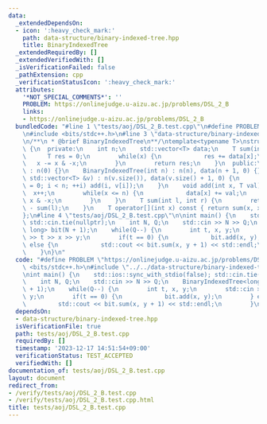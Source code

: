 ```yaml
---
data:
  _extendedDependsOn:
  - icon: ':heavy_check_mark:'
    path: data-structure/binary-indexed-tree.hpp
    title: BinaryIndexedTree
  _extendedRequiredBy: []
  _extendedVerifiedWith: []
  _isVerificationFailed: false
  _pathExtension: cpp
  _verificationStatusIcon: ':heavy_check_mark:'
  attributes:
    '*NOT_SPECIAL_COMMENTS*': ''
    PROBLEM: https://onlinejudge.u-aizu.ac.jp/problems/DSL_2_B
    links:
    - https://onlinejudge.u-aizu.ac.jp/problems/DSL_2_B
  bundledCode: "#line 1 \"tests/aoj/DSL_2_B.test.cpp\"\n#define PROBLEM \"https://onlinejudge.u-aizu.ac.jp/problems/DSL_2_B\"\
    \n#include <bits/stdc++.h>\n#line 3 \"data-structure/binary-indexed-tree.hpp\"\
    \n/**\n * @brief BinaryIndexedTree\n**/\ntemplate<typename T>\nstruct BinaryIndexedTree\
    \ {\n  private:\n    int n;\n    std::vector<T> data;\n    T sum(int x) {\n  \
    \      T res = 0;\n        while(x) {\n            res += data[x];\n         \
    \   x -= x & -x;\n        }\n        return res;\n    }\n  public:\n    BinaryIndexedTree()\
    \ : n(0) {}\n    BinaryIndexedTree(int n) : n(n), data(n + 1, 0) {}\n    BinaryIndexedTree(const\
    \ std::vector<T> &v) : n(v.size()), data(v.size() + 1, 0) {\n        for(int i\
    \ = 0; i < n; ++i) add(i, v[i]);\n    }\n    void add(int x, T val) {\n      \
    \  x++;\n        while(x <= n) {\n            data[x] += val;\n            x +=\
    \ x & -x;\n        }\n    }\n    T sum(int l, int r) {\n        return sum(r)\
    \ - sum(l);\n    }\n    T operator[](int x) const { return sum(x, x + 1); }\n\
    };\n#line 4 \"tests/aoj/DSL_2_B.test.cpp\"\n\nint main() {\n    std::ios::sync_with_stdio(false);\
    \ std::cin.tie(nullptr);\n    int N, Q;\n    std::cin >> N >> Q;\n    BinaryIndexedTree<long\
    \ long> bit(N + 1);\n    while(Q--) {\n        int t, x, y;\n        std::cin\
    \ >> t >> x >> y;\n        if(t == 0) {\n            bit.add(x, y);\n        }\
    \ else {\n            std::cout << bit.sum(x, y + 1) << std::endl;\n        }\n\
    \    }\n}\n"
  code: "#define PROBLEM \"https://onlinejudge.u-aizu.ac.jp/problems/DSL_2_B\"\n#include\
    \ <bits/stdc++.h>\n#include \"../../data-structure/binary-indexed-tree.hpp\"\n\
    \nint main() {\n    std::ios::sync_with_stdio(false); std::cin.tie(nullptr);\n\
    \    int N, Q;\n    std::cin >> N >> Q;\n    BinaryIndexedTree<long long> bit(N\
    \ + 1);\n    while(Q--) {\n        int t, x, y;\n        std::cin >> t >> x >>\
    \ y;\n        if(t == 0) {\n            bit.add(x, y);\n        } else {\n   \
    \         std::cout << bit.sum(x, y + 1) << std::endl;\n        }\n    }\n}"
  dependsOn:
  - data-structure/binary-indexed-tree.hpp
  isVerificationFile: true
  path: tests/aoj/DSL_2_B.test.cpp
  requiredBy: []
  timestamp: '2023-12-17 14:51:54+09:00'
  verificationStatus: TEST_ACCEPTED
  verifiedWith: []
documentation_of: tests/aoj/DSL_2_B.test.cpp
layout: document
redirect_from:
- /verify/tests/aoj/DSL_2_B.test.cpp
- /verify/tests/aoj/DSL_2_B.test.cpp.html
title: tests/aoj/DSL_2_B.test.cpp
---
```

